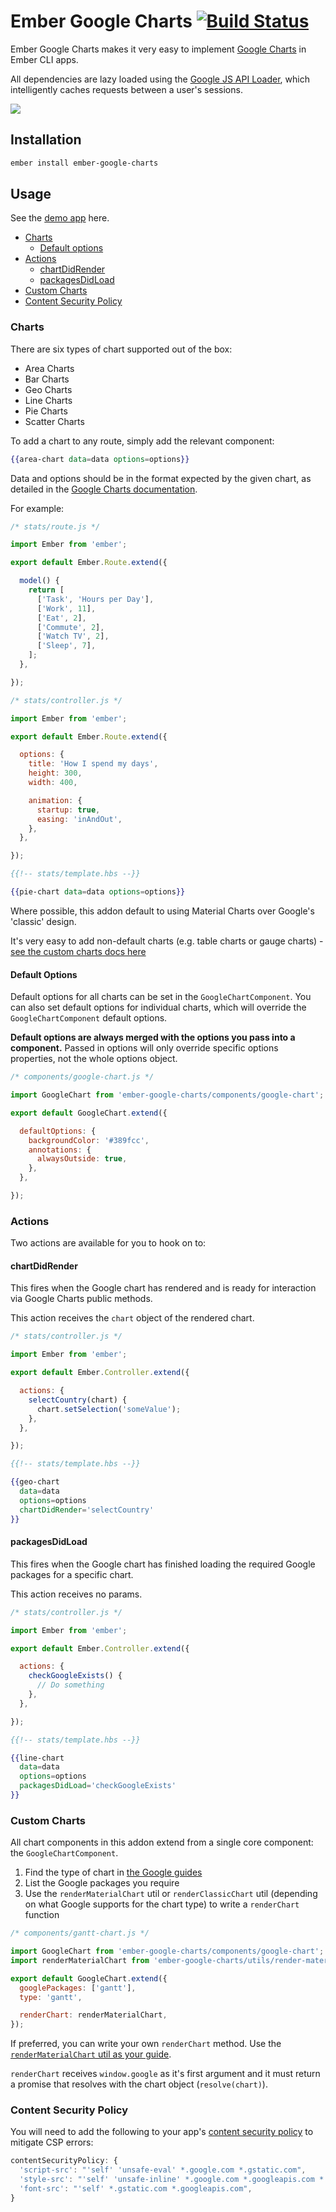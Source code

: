 Ember Google Charts [![Build Status](https://travis-ci.org/sir-dunxalot/ember-google-charts.svg)](https://travis-ci.org/sir-dunxalot/ember-google-charts)
======

Ember Google Charts makes it very easy to implement [Google Charts](https://developers.google.com/chart/) in Ember CLI apps.

All dependencies are lazy loaded using the [Google JS API Loader](https://developers.google.com/loader/?hl=en), which intelligently caches requests between a user's sessions.

![](https://ctoinsights.files.wordpress.com/2011/07/google-chart-tool.png)

## Installation

```sh
ember install ember-google-charts
```

## Usage

See the [demo app](http://sir-dunxalot.github.io/ember-google-charts/) here.

- [Charts](#charts)
  - [Default options](#default-options)
- [Actions](#actions)
  - [chartDidRender](#chartdidrender)
  - [packagesDidLoad](#packagesdidload)
- [Custom Charts](#custom-charts)
- [Content Security Policy](#content-security-policy)

### Charts

There are six types of chart supported out of the box:

- Area Charts
- Bar Charts
- Geo Charts
- Line Charts
- Pie Charts
- Scatter Charts

To add a chart to any route, simply add the relevant component:

```hbs
{{area-chart data=data options=options}}
```

Data and options should be in the format expected by the given chart, as detailed in the [Google Charts documentation](https://developers.google.com/chart/interactive/docs/).

For example:

```js
/* stats/route.js */

import Ember from 'ember';

export default Ember.Route.extend({

  model() {
    return [
      ['Task', 'Hours per Day'],
      ['Work', 11],
      ['Eat', 2],
      ['Commute', 2],
      ['Watch TV', 2],
      ['Sleep', 7],
    ];
  },

});
```

```js
/* stats/controller.js */

import Ember from 'ember';

export default Ember.Route.extend({

  options: {
    title: 'How I spend my days',
    height: 300,
    width: 400,

    animation: {
      startup: true,
      easing: 'inAndOut',
    },
  },

});
```

```hbs
{{!-- stats/template.hbs --}}

{{pie-chart data=data options=options}}
```

Where possible, this addon default to using Material Charts over Google's 'classic' design.

It's very easy to add non-default charts (e.g. table charts or gauge charts) - [see the custom charts docs here](#custom-charts)

#### Default Options

Default options for all charts can be set in the `GoogleChartComponent`. You can also set default options for individual charts, which will override the `GoogleChartComponent` default options.

**Default options are always merged with the options you pass into a component.** Passed in options will only override specific options properties, not the whole options object.

```js
/* components/google-chart.js */

import GoogleChart from 'ember-google-charts/components/google-chart';

export default GoogleChart.extend({

  defaultOptions: {
    backgroundColor: '#389fcc',
    annotations: {
      alwaysOutside: true,
    },
  },

});
```

### Actions

Two actions are available for you to hook on to:

#### chartDidRender

This fires when the Google chart has rendered and is ready for interaction via Google Charts public methods.

This action receives the `chart` object of the rendered chart.

```js
/* stats/controller.js */

import Ember from 'ember';

export default Ember.Controller.extend({

  actions: {
    selectCountry(chart) {
      chart.setSelection('someValue');
    },
  },

});
```

```hbs
{{!-- stats/template.hbs --}}

{{geo-chart
  data=data
  options=options
  chartDidRender='selectCountry'
}}
```

#### packagesDidLoad

This fires when the Google chart has finished loading the required Google packages for a specific chart.

This action receives no params.

```js
/* stats/controller.js */

import Ember from 'ember';

export default Ember.Controller.extend({

  actions: {
    checkGoogleExists() {
      // Do something
    },
  },

});
```

```hbs
{{!-- stats/template.hbs --}}

{{line-chart
  data=data
  options=options
  packagesDidLoad='checkGoogleExists'
}}
```

### Custom Charts

All chart components in this addon extend from a single core component: the `GoogleChartComponent`.

1. Find the type of chart in [the Google guides](https://developers.google.com/chart/interactive/docs/)
2. List the Google packages you require
3. Use the `renderMaterialChart` util or `renderClassicChart` util (depending on what Google supports for the chart type) to write a `renderChart` function

```js
/* components/gantt-chart.js */

import GoogleChart from 'ember-google-charts/components/google-chart';
import renderMaterialChart from 'ember-google-charts/utils/render-material-chart';

export default GoogleChart.extend({
  googlePackages: ['gantt'],
  type: 'gantt',

  renderChart: renderMaterialChart,
});
```

If preferred, you can write your own `renderChart` method. Use the [`renderMaterialChart` util as your guide](https://github.com/sir-dunxalot/ember-google-charts/blob/master/addon/utils/render-material-chart.js).

`renderChart` receives `window.google` as it's first argument and it must return a promise that resolves with the chart object (`resolve(chart)`).

### Content Security Policy

You will need to add the following to your app's [content security policy](https://github.com/rwjblue/ember-cli-content-security-policy) to mitigate CSP errors:

```js
contentSecurityPolicy: {
  'script-src': "'self' 'unsafe-eval' *.google.com *.gstatic.com",
  'style-src': "'self' 'unsafe-inline' *.google.com *.googleapis.com *.gstatic.com",
  'font-src': "'self' *.gstatic.com *.googleapis.com",
}
```
